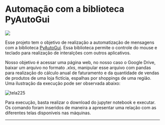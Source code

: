 # Automação com a biblioteca PyAutoGui
[![](https://img.shields.io/badge/python-3.7+-blue.svg)](https://www.python.org/downloads/release/python-365/) 

Esse projeto tem o objetivo de realização a automatização de mensagens com a biblioteca [PyAutoGui](https://pyautogui.readthedocs.io/en/latest/). Essa biblioteca permite o controle do mouse e teclado para realização de interalções com outros aplicativos. 

Nosso objetivo é acessar uma página web, no nosso caso o Google Drive, baixar um arquivo no formato *.xlxs*, manipular esse arquivo com pandas para realização do cálculo anual de faturamento e da quantidade de vendas de produtos de uma loja fictícia, espalhas por shoppings de uma região. Uma ilustração da execução pode ser observada abaixo:

![tela225](https://user-images.githubusercontent.com/94764799/157648793-3ddba832-9f02-4270-8d24-3574642ece5f.gif)

Para execução, basta realizar o download do jupyter notebook e executar. Os comando foram inseridos de maneira a apresentar uma relação com as diferentes telas disponíveis nas máquinas.


---